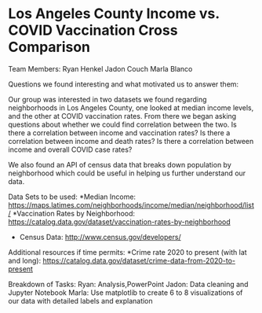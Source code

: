 # Los Angeles County Income vs. COVID Vaccination Cross Comparison

Team Members:
Ryan Henkel
Jadon Couch
Marla Blanco

Questions we found interesting and what motivated us to answer them:

Our group was interested in two datasets we found regarding neighborhoods in Los Angeles County, one looked at median income levels, and the other at COVID vaccination rates. From there we began asking questions about whether we could find correlation between the two.
	Is there a correlation between income and vaccination rates?
	Is there a correlation between income and death rates?
	Is there a correlation between income and overall COVID case rates?


We also found an API of census data that breaks down population by neighborhood which could be useful in helping us further understand our data.


Data Sets to be used:
*Median Income: https://maps.latimes.com/neighborhoods/income/median/neighborhood/list/
*Vaccination Rates by Neighborhood: https://catalog.data.gov/dataset/vaccination-rates-by-neighborhood
* Census Data: http://www.census.gov/developers/

Additional resources if time permits:
*Crime rate 2020 to present (with lat and long): https://catalog.data.gov/dataset/crime-data-from-2020-to-present

Breakdown of Tasks:
Ryan: Analysis,PowerPoint
Jadon: Data cleaning and Jupyter Notebook
Marla: Use matplotlib to create 6 to 8 visualizations of our data with detailed labels and explanation
